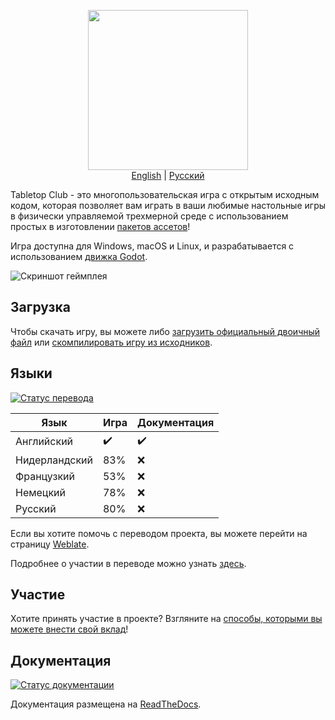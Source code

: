 <p align="center">
  <img src="tabletop_club_logo.svg" width="256"><br>
  <a href="README.md">English</a> | <a href="README.ru.md">Русский</a>
</p>

Tabletop Club - это многопользовательская игра с открытым исходным кодом,
которая позволяет вам играть в ваши любимые настольные игры в физически управляемой трехмерной среде
с использованием простых в изготовлении [пакетов ассетов](https://tabletop-club.readthedocs.io/ru/latest/custom_assets/asset_packs/index.html)!

Игра доступна для Windows, macOS и Linux, и разрабатывается с использованием [движка Godot](https://godotengine.org/).

![Скриншот геймплея](screenshot.jpg)

## Загрузка

Чтобы скачать игру, вы можете либо
[загрузить официальный двоичный файл](https://tabletop-club.readthedocs.io/ru/latest/general/download/downloading_binaries.html)
или
[скомпилировать игру из исходников](https://tabletop-club.readthedocs.io/ru/latest/general/download/compiling_from_source.html).

## Языки

[![Статус перевода](https://hosted.weblate.org/widgets/tabletop-club/-/svg-badge.svg)](https://hosted.weblate.org/engage/tabletop-club/)

Язык            | Игра               | Документация
--------------- | ------------------ | ------------------
Английский      | :heavy_check_mark: | :heavy_check_mark:
Нидерландский   | 83%                | :x:
Французкий      | 53%                | :x:
Немецкий        | 78%                | :x:
Русский         | 80%                | :x: 

Если вы хотите помочь с переводом проекта, вы можете перейти на страницу [Weblate](https://hosted.weblate.org/engage/tabletop-club/).

Подробнее о участии в переводе можно узнать [здесь](https://tabletop-club.readthedocs.io/ru/latest/general/contributing/ways_to_contribute.html#translating-the-project).

## Участие

Хотите принять участие в проекте? Взгляните на
[способы, которыми вы можете внести свой вклад](https://tabletop-club.readthedocs.io/ru/latest/general/contributing/ways_to_contribute.html)!

## Документация

[![Статус документации](https://readthedocs.org/projects/tabletop-club/badge/?version=latest)](https://tabletop-club.readthedocs.io/ru/latest/?badge=latest)

Документация размещена на [ReadTheDocs](https://tabletop-club.readthedocs.io/ru).

